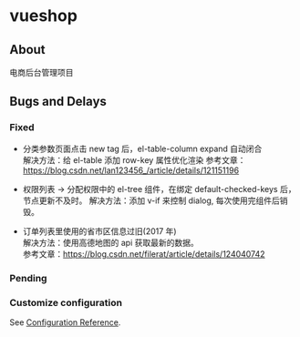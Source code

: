 # vueshop

## About

电商后台管理项目

## Bugs and Delays

### Fixed

- 分类参数页面点击 new tag 后，el-table-column expand 自动闭合  
  解决方法：给 el-table 添加 row-key 属性优化渲染
  参考文章：https://blog.csdn.net/lan123456_/article/details/121151196

- 权限列表 -> 分配权限中的 el-tree 组件，在绑定 default-checked-keys 后，节点更新不及时。
  解决方法：添加 v-if 来控制 dialog, 每次使用完组件后销毁。

- 订单列表里使用的省市区信息过旧(2017 年)  
  解决方法：使用高德地图的 api 获取最新的数据。  
  参考文章：https://blog.csdn.net/filerat/article/details/124040742

### Pending

### Customize configuration

See [Configuration Reference](https://cli.vuejs.org/config/).
